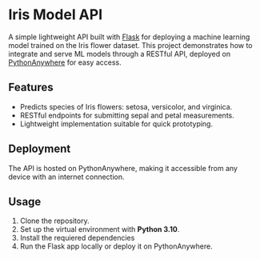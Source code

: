 # Iris Model API

A simple lightweight API built with [Flask](https://flask.palletsprojects.com/en/stable/) for deploying a machine learning model trained on the Iris flower dataset. This project demonstrates how to integrate and serve ML models through a RESTful API, deployed on [PythonAnywhere](https://www.pythonanywhere.com/) for easy access.

## Features

- Predicts species of Iris flowers: setosa, versicolor, and virginica.
- RESTful endpoints for submitting sepal and petal measurements.
- Lightweight implementation suitable for quick prototyping.

## Deployment

The API is hosted on PythonAnywhere, making it accessible from any device with an internet connection.

## Usage

1. Clone the repository.
2. Set up the virtual environment with **Python 3.10**.
3. Install the requiered dependencies
4. Run the Flask app locally or deploy it on PythonAnywhere.
